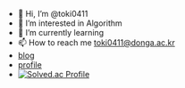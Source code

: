 - 👋 Hi, I’m @toki0411
- 👀 I’m interested in Algorithm 
- 🌱 I’m currently learning 
- 📫 How to reach me toki0411@donga.ac.kr
- [blog](https://toki0411.tistory.com/) 
- [profile](https://www.notion.so/03c32a25e76a40bfaaa81d6b5b146078)
- [![Solved.ac Profile](http://mazassumnida.wtf/api/v2/generate_badge?boj=toki0411)](https://solved.ac/toki0411/)
<!---
toki0411/toki0411 is a ✨ special ✨ repository because its `README.md` (this file) appears on your GitHub profile.
You can click the Preview link to take a look at your changes.
--->

